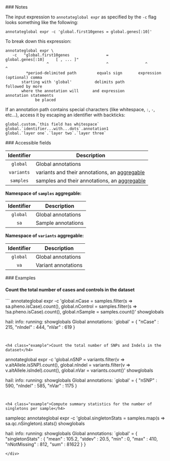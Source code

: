 <div class="cmdhead"></div>

<div class="description"></div>

<div class="synopsis"></div>

<div class="options"></div>

<div class="cmdsubsection">
### Notes

The input expression to `annotateglobal expr` as specified by the `-c` flag looks something like the following:
```
annotateglobal expr -c 'global.first10genes = global.genes[:10]' 
```

To break down this expression:
```
annotateglobal expr \
   -c   "global.first10genes                =         global.genes[:10]     [ , ... ]"
                  ^                         ^                ^                  ^
         *period-delimited path         equals sign       expression      (optional) comma 
       starting with 'global'          delimits path                      followed by more 
       where the annotation will      and expression                    annotation statements
             be placed
```

If an annotation path contains special characters (like whitespace, `:`, `-`, etc...), access it by escaping an identifier with backticks: 
```
global.custom.`this field has whitespace`
global.`identifier...with...dots`.annotation1
global.`layer one`.`layer two`.`layer three`
```

</div>

<div class="cmdsubsection">
### Accessible fields

Identifier | Description
:-: | ---
`global` | Global annotations
`variants` | variants and their annotations, an [aggregable](#aggregables)
`samples` | samples and their annotations, an [aggregable](#aggregables)

**Namespace of `samples` aggregable:**

Identifier | Description
:-: | ---
`global` | Global annotations
`sa` | Sample annotations

**Namespace of `variants` aggregable:**

Identifier | Description
:-: | ---
`global` | Global annotations
`va` | Variant annotations

</div>

<div class="cmdsubsection">
### Examples

<h4 class="example">Count the total number of cases and controls in the dataset</h4>
```
annotateglobal expr -c 'global.nCase = samples.filter(s => sa.pheno.isCase).count(), 
                        global.nControl = samples.filter(s => !sa.pheno.isCase).count(),
                        global.nSample = samples.count()'
showglobals

hail: info: running: showglobals
Global annotations: `global' = {
  "nCase" : 215,
  "nIndel" : 444,
  "nVar" : 619
}
```


<h4 class="example">Count the total number of SNPs and Indels in the dataset</h4>
```
annotateglobal expr -c 'global.nSNP = variants.filter(v => v.altAllele.isSNP).count(), 
                        global.nIndel = variants.filter(v => v.altAllele.isIndel).count(),
                        global.nVar = variants.count()'
showglobals

hail: info: running: showglobals
Global annotations: `global' = {
  "nSNP" : 590,
  "nIndel" : 585,
  "nVar" : 1175
}
```


<h4 class="example">Compute summary statistics for the number of singletons per sample</h4>
```
sampleqc
annotateglobal expr -c 'global.singletonStats = samples.map(s => sa.qc.nSingleton).stats()
showglobals

hail: info: running: showglobals
Global annotations: `global' = {
  "singletonStats" : {
    "mean" : 105.2,
    "stdev" : 20.5,
    "min" : 0,
    "max" : 410,
    "nNotMissing" : 812,
    "sum" : 81622
  }
}
```
</div>